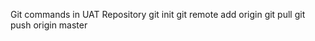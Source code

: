 Git commands in UAT Repository
  git init
  git remote add origin <UAT repo URL>
  git pull <Development repo URl>
  git push origin master
